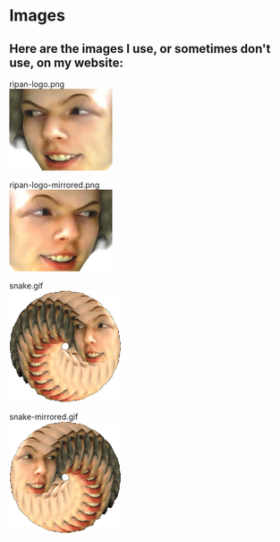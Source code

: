 # Images
## Here are the images I use, or sometimes don't use, on my website:

ripan-logo.png\
![ripan-logo.png](ripan-logo.png)


ripan-logo-mirrored.png\
![ripan-logo-mirrored.png](ripan-logo-mirrored.png)


snake.gif\
![snake.gif](snake.gif)


snake-mirrored.gif\
![snake-mirrored.gif](snake-mirrored.gif)
